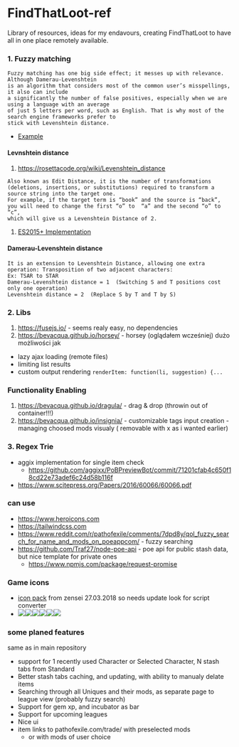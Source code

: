 # FindThatLoot-ref
Library of resources, ideas for my endavours, creating FindThatLoot to have all in one place remotely available.

### 1. Fuzzy matching
```
Fuzzy matching has one big side effect; it messes up with relevance. Although Damerau-Levenshtein 
is an algorithm that considers most of the common user’s misspellings, it also can include 
a significantly the number of false positives, especially when we are using a language with an average
of just 5 letters per word, such as English. That is why most of the search engine frameworks prefer to
stick with Levenshtein distance. 
```
- [Example](https://blog.couchbase.com/fuzzy-matching/)

#### Levnshtein distance 
1. https://rosettacode.org/wiki/Levenshtein_distance 
```
Also known as Edit Distance, it is the number of transformations 
(deletions, insertions, or substitutions) required to transform a source string into the target one.
For example, if the target term is “book” and the source is “back”, 
you will need to change the first “o” to  “a” and the second “o” to “c”, 
which will give us a Levenshtein Distance of 2.
```
1. [ES2015+ Implementation](https://rosettacode.org/wiki/Levenshtein_distance#ES6)

#### Damerau-Levenshtein distance 
```
It is an extension to Levenshtein Distance, allowing one extra operation: Transposition of two adjacent characters:
Ex: TSAR to STAR
Damerau-Levenshtein distance = 1  (Switching S and T positions cost only one operation)
Levenshtein distance = 2  (Replace S by T and T by S)
```
### 2. Libs
1. https://fusejs.io/ - seems realy easy, no dependencies
1. https://bevacqua.github.io/horsey/ - horsey (oglądałem wcześniej) dużo możliwości jak
  - lazy ajax loading (remote files)
  - limiting list results
  - custom output rendering ```renderItem: function(li, suggestion) {...```
  

### Functionality Enabling
1. https://bevacqua.github.io/dragula/ - drag & drop (throwin out of container!!!)
1. https://bevacqua.github.io/insignia/ - customizable tags input creation - managing choosed mods visualy ( removable with x as i wanted earlier)
### 3. Regex Trie
- aggix implementation for single item check
  - https://github.com/aggixx/PoBPreviewBot/commit/71201cfab4c650f18cd22e73adef6c24d58b116f 
- https://www.scitepress.org/Papers/2016/60066/60066.pdf
### can use
- https://www.heroicons.com
- https://tailwindcss.com
- https://www.reddit.com/r/pathofexile/comments/7dpd8y/qol_fuzzy_search_for_name_and_mods_on_poeappcom/ - fuzzy searching
- https://github.com/Traf27/node-poe-api - poe api for public stash data, but nice template for private ones
  - https://www.npmjs.com/package/request-promise
### Game icons
- [icon pack](https://drive.google.com/file/d/1IrIcZS0F_BplK962mzzIXsgTq2cFHZyQ/view?usp=sharing) from zensei 27.03.2018 so needs update look for script converter
- <img src="https://web.poecdn.com/image/item/popup/elder-symbol.png?1569220365590"><img src="https://web.poecdn.com/image/item/popup/shaper-symbol.png?1569220365594"><img src="https://web.poecdn.com/image/item/popup/crusader-symbol.png"><img src="https://web.poecdn.com/image/item/popup/redeemer-symbol.png"><img src="https://web.poecdn.com/image/item/popup/hunter-symbol.png"><img src="https://web.poecdn.com/image/item/popup/warlord-symbol.png">


### some planed features
same as in main repository
- support for 1 recently used Character or Selected Character, N stash tabs from Standard
- Better stash tabs caching, and updating, with ability to manualy delate items
- Searching through all Uniques and their mods, as separate page to league view (probably fuzzy search)
- Support for gem xp, and incubator as bar 
- Support for upcoming leagues
- Nice ui
- item links to pathofexile.com/trade/ with preselected mods
  - or with mods of user choice
 

